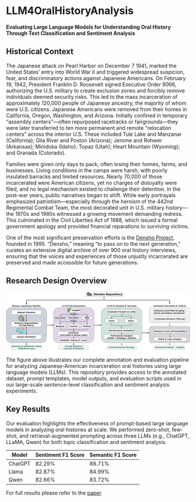 # LLM4OralHistoryAnalysis
**Evaluating Large Language Models for Understanding Oral History Through Text Classification and Sentiment Analysis**



## Historical Context
The Japanese attack on Pearl Harbor on December 7 1941, marked the United States’ entry into World War II and triggered widespread suspicion, fear, and discriminatory actions against Japanese Americans. On February 19, 1942, President Franklin D. Roosevelt signed Executive Order 9066, authorizing the U.S. military to create exclusion zones and forcibly remove individuals deemed security risks. This led to the mass incarceration of approximately 120,000 people of Japanese ancestry, the majority of whom were U.S. citizens. Japanese Americans were removed from their homes in California, Oregon, Washington, and Arizona. Initially confined in temporary “assembly centers”—often repurposed racetracks or fairgrounds—they were later transferred to ten more permanent and remote “relocation centers” across the interior U.S. These included Tule Lake and Manzanar (California); Gila River and Poston (Arizona); Jerome and Rohwer (Arkansas); Minidoka (Idaho); Topaz (Utah); Heart Mountain (Wyoming); and Granada (Colorado).

Families were given only days to pack, often losing their homes, farms, and businesses. Living conditions in the camps were harsh, with poorly insulated barracks and limited resources. Nearly 70,000 of those incarcerated were American citizens, yet no charges of disloyalty were filed, and no legal mechanism existed to challenge their detention. In the post-war years, public narratives began to shift. While early portrayals emphasized patriotism—especially through the heroism of the 442nd Regimental Combat Team, the most decorated unit in U.S. military history—the 1970s and 1980s witnessed a growing movement demanding redress. This culminated in the Civil Liberties Act of 1988, which issued a formal government apology and provided financial reparations to surviving victims.

One of the most significant preservation efforts is the [Densho Project](https://densho.org), founded in 1995. “Densho,” meaning “to pass on to the next generation,” curates an extensive digital archive of over 900 oral history interviews, ensuring that the voices and experiences of those unjustly incarcerated are preserved and made accessible for future generations.

## Research Design Overview
<p align="center"> <img src="JAIOH.jpg" alt="Annotation and Evaluation Pipeline Overview" width="600"/> </p>
The figure above illustrates our complete annotation and evaluation pipeline for analyzing Japanese-American incarceration oral histories using large language models (LLMs). This repository provides access to the annotated dataset, prompt templates, model outputs, and evaluation scripts used in our large-scale sentence-level classification and sentiment analysis experiments.


## Key Results

Our evaluation highlights the effectiveness of prompt-based large language models in analyzing oral histories at scale. We performed zero-shot, few-shot, and retrieval-augmented prompting across three LLMs (e.g., ChatGPT, LLaMA, Qwen) for both topic classification and sentiment analysis.

| **Model**      | **Sentiment F1 Score** | **Semantic F1 Score** |
|----------------|------------------------|-----------------------|
| ChatGPT        | 82.29%                 | 88.71%                |
| Llama          | 82.87%                 | 84.99%                |
| Qwen           | 82.66%                 | 83.72%                |

For full results please refer to the [paper](paperlink).
